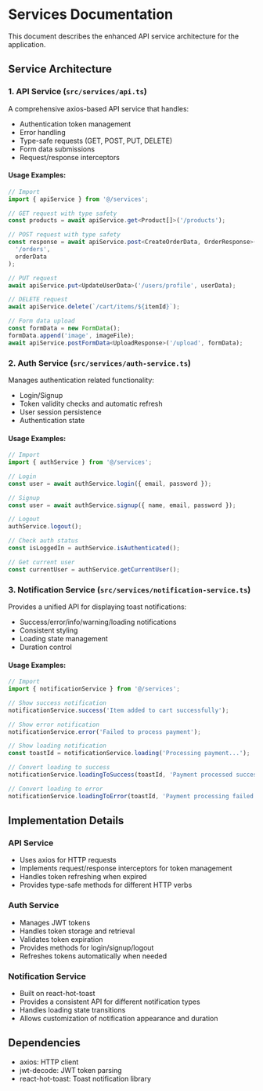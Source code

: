 # Services Documentation

This document describes the enhanced API service architecture for the application.

## Service Architecture

### 1. API Service (`src/services/api.ts`)

A comprehensive axios-based API service that handles:

- Authentication token management
- Error handling
- Type-safe requests (GET, POST, PUT, DELETE)
- Form data submissions
- Request/response interceptors

#### Usage Examples:

```typescript
// Import
import { apiService } from '@/services';

// GET request with type safety
const products = await apiService.get<Product[]>('/products');

// POST request with type safety
const response = await apiService.post<CreateOrderData, OrderResponse>(
  '/orders',
  orderData
);

// PUT request
await apiService.put<UpdateUserData>('/users/profile', userData);

// DELETE request
await apiService.delete(`/cart/items/${itemId}`);

// Form data upload
const formData = new FormData();
formData.append('image', imageFile);
await apiService.postFormData<UploadResponse>('/upload', formData);
```

### 2. Auth Service (`src/services/auth-service.ts`)

Manages authentication related functionality:

- Login/Signup
- Token validity checks and automatic refresh
- User session persistence
- Authentication state

#### Usage Examples:

```typescript
// Import
import { authService } from '@/services';

// Login
const user = await authService.login({ email, password });

// Signup
const user = await authService.signup({ name, email, password });

// Logout
authService.logout();

// Check auth status
const isLoggedIn = authService.isAuthenticated();

// Get current user
const currentUser = authService.getCurrentUser();
```

### 3. Notification Service (`src/services/notification-service.ts`)

Provides a unified API for displaying toast notifications:

- Success/error/info/warning/loading notifications
- Consistent styling
- Loading state management
- Duration control

#### Usage Examples:

```typescript
// Import
import { notificationService } from '@/services';

// Show success notification
notificationService.success('Item added to cart successfully');

// Show error notification
notificationService.error('Failed to process payment');

// Show loading notification
const toastId = notificationService.loading('Processing payment...');

// Convert loading to success
notificationService.loadingToSuccess(toastId, 'Payment processed successfully');

// Convert loading to error
notificationService.loadingToError(toastId, 'Payment processing failed');
```

## Implementation Details

### API Service

- Uses axios for HTTP requests
- Implements request/response interceptors for token management
- Handles token refreshing when expired
- Provides type-safe methods for different HTTP verbs

### Auth Service

- Manages JWT tokens
- Handles token storage and retrieval
- Validates token expiration
- Provides methods for login/signup/logout
- Refreshes tokens automatically when needed

### Notification Service

- Built on react-hot-toast
- Provides a consistent API for different notification types
- Handles loading state transitions
- Allows customization of notification appearance and duration

## Dependencies

- axios: HTTP client
- jwt-decode: JWT token parsing
- react-hot-toast: Toast notification library
